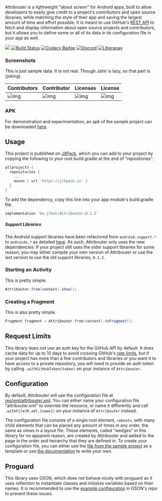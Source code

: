 Attribouter is a lightweight "about screen" for Android apps, built to allow developers to easily give credit to a project's contributors and open source libraries, while matching the style of their app and saving the largest amount of time and effort possible. It is meant to use GitHub's [REST API](https://developer.github.com/v3/) to fetch and display information about open source projects and contributors, but it allows you to define some or all of its data in its configuration file in your app as well.

[![](https://jitpack.io/v/me.jfenn/Attribouter.svg)](https://jitpack.io/#me.jfenn/Attribouter)
[![Build Status](https://travis-ci.com/fennifith/Attribouter.svg)](https://travis-ci.com/fennifith/Attribouter)
[![Codacy Badge](https://api.codacy.com/project/badge/Grade/91f0d7f732be4668aa428d5c634a531d)](https://www.codacy.com/app/fennifith/Attribouter?utm_source=github.com&amp;utm_medium=referral&amp;utm_content=fennifith/Attribouter&amp;utm_campaign=Badge_Grade)
[![Discord](https://img.shields.io/discord/514625116706177035.svg)](https://discord.gg/amDKN6A)
[![Liberapay](https://img.shields.io/badge/liberapay-donate-yellow.svg?logo=liberapay)](https://liberapay.com/fennifith/donate)

### Screenshots

This is just sample data. It is not real. Though Jahir is lazy, so that part is (joking).

| Contributors | Contributor | Licenses | License |
|--------------|-------------|----------|---------|
| ![img](https://jfenn.me/images/screenshots/Attribouter-Main.png) | ![img](https://jfenn.me/images/screenshots/Attribouter-Contributor.png) | ![img](https://jfenn.me/images/screenshots/Attribouter-Licenses.png) | ![img](https://jfenn.me/images/screenshots/Attribouter-License.png) |

### APK

For demonstration and experimentation, an apk of the sample project can be downloaded [here](../../releases/).

## Usage

This project is published on [JitPack](https://jitpack.io), which you can add to your project by copying the following to your root build.gradle at the end of "repositories".

```gradle
allprojects {
  repositories {
    ...
    maven { url 'https://jitpack.io' }
  }
}
```

To add the dependency, copy this line into your app module's build.gradle file.

```gradle
implementation 'me.jfenn:Attribouter:0.1.5'
```

##### Support Libraries

The Android support libraries have been refactored from `android.support.*` to `androidx.*` as detailed [here](https://developer.android.com/topic/libraries/support-library/androidx-overview). As such, Attribouter only uses the new dependencies. If your project still uses the older support libraries for some reason, you may either compile your own version of Attribouter or use the last version to use the old support libraries, `0.1.2`.

### Starting an Activity
This is pretty simple.

``` java
Attribouter.from(context).show();
```

### Creating a Fragment
This is also pretty simple.

``` java
Fragment fragment = Attribouter.from(context).toFragment();
```

## Request Limits

This library does not use an auth key for the GitHub API by default. It does cache data for up to 10 days to avoid crossing GitHub's [rate limits](https://developer.github.com/v3/rate_limit/), but if your project has more than a few contributors and libraries *or* you want it to have access to a private repository, you will need to provide an auth token by calling `.withGitHubToken(token)` on your instance of `Attribouter`.

## Configuration

By default, Attribouter will use the configuration file at [res/xml/attribouter.xml](./attribouter/src/main/res/xml/attribouter.xml). You can either name your configuration file "attribouter.xml" to override the resource, or name it differently and call `.withFile(R.xml.[name])` on your instance of `Attribouter` instead.

The configuration file consists of a single root element, `<about>`, with many child elements that can be placed any amount of times in any order, the same as views in a layout file. These elements, called "wedges" in this library for no apparent reason, are created by Attribouter and added to the page in the order and heirarchy that they are defined in. To create your configuration file, you can either use the [file from the sample project](./app/src/main/res/xml/about.xml) as a template or use [the documentation](https://jfenn.me/projects/attribouter/wiki) to write your own.

## Proguard

This library uses GSON, which does not behave nicely with proguard as it uses reflection to instantiate classes and initialize variables based on their names. It is recommended to use the [example configuration](https://github.com/google/gson/blob/master/examples/android-proguard-example/proguard.cfg) in GSON's repo to prevent these issues.
